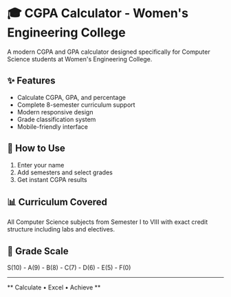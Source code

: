 # 🎓 CGPA Calculator - Women's Engineering College

A modern CGPA and GPA calculator designed specifically for Computer Science students at Women's Engineering College.

## ✨ Features

- Calculate CGPA, GPA, and percentage
- Complete 8-semester curriculum support
- Modern responsive design
- Grade classification system
- Mobile-friendly interface

## 🚀 How to Use

1. Enter your name
2. Add semesters and select grades
3. Get instant CGPA results

## 📊 Curriculum Covered

All Computer Science subjects from Semester I to VIII with exact credit structure including labs and electives.

## 🎯 Grade Scale

S(10) - A(9) - B(8) - C(7) - D(6) - E(5) - F(0)

---

** Calculate • Excel • Achieve **
